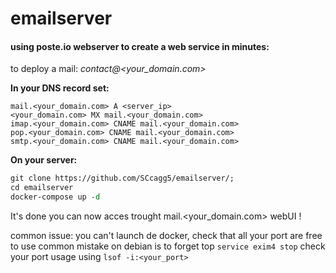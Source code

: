 # emailserver

#### using poste.io webserver to create a web service in minutes:

to deploy a mail: *contact@<your_domain.com>*


**In your DNS record set:**
```peprl
mail.<your_domain.com> A <server_ip>
<your_domain.com> MX mail.<your_domain.com>
imap.<your_domain.com> CNAME mail.<your_domain.com>
pop.<your_domain.com> CNAME mail.<your_domain.com>
smtp.<your_domain.com> CNAME mail.<your_domain.com>
```

**On your server:**
```perl
git clone https://github.com/SCcagg5/emailserver/;
cd emailserver
docker-compose up -d
```

It's done you can now acces trought mail.<your_domain.com> webUI !

common issue:
you can't launch de docker, check that all your port are free to use common mistake on debian is to forget top `service exim4 stop`
check your port usage using `lsof -i:<your_port>`
